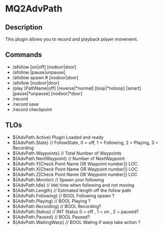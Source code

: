 # MQ2AdvPath

## Description

This plugin allows you to record and playback player movement.

## Commands

* /afollow [on|off] [nodoor|door]
* /afollow [pause|unpause]
* /afollow spawn # [nodoor|door]
* /afollow [nodoor|door]
* /play [PathName|off] [reverse|*normal] [loop|*noloop] [smart] [pause|*unpause] [nodoor|*door]
* /record
* /record save
* /record checkpoint

## TLOs

* ${AdvPath.Active} Plugin Loaded and ready
* ${AdvPath.State} // FollowState, 0 = off, 1 = Following, 2 = Playing, 3 = Recording
* ${AdvPath.Waypoints} // Total Number of Waypoints
* ${AdvPath.NextWaypoint} // Number of NextWaypoint
* ${AdvPath.Y\[Check Point Name OR Waypoint number\]} LOC
* ${AdvPath.X\[Check Point Name OR Waypoint number\]} LOC
* ${AdvPath.Z\[Check Point Name OR Waypoint number\]} LOC
* ${AdvPath.Monitor} // Spawn your following
* ${AdvPath.Idle} // Idel time when following and not moving
* ${AdvPath.Length} // Estimated length off the follow path
* ${AdvPath.Following} // BOOL Following spawn ?
* ${AdvPath.Playing} // BOOL Playing ?
* ${AdvPath.Recording} // BOOL Recording?
* ${AdvPath.Status} // INT Status 0 = off , 1 = on , 2 = paused?
* ${AdvPath.Paused} // BOOL Paused?
* ${AdvPath.WaitingWarp} // BOOL Wating if warp take action ?
